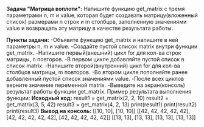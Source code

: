**Задача "Матрица воплоти":**
Напишите функцию get_matrix с тремя параметрами n, m и value, которая будет создавать матрицу(вложенный список) размерами n строк и m столбцов, заполненную значениями value и возвращать эту матрицу в качестве результата работы.

**Пункты задачи:**
-Объявите функцию get_matrix и напишите в ней параметры n, m и value.
-Создайте пустой список matrix внутри функции get_matrix.
-Напишите первый(внешний) цикл for для кол-ва строк матрицы, n повторов.
-В первом цикле добавляйте пустой список в список matrix.
-Напишите второй(внутренний) цикл for для кол-ва столбцов матрицы, m повторов.
-Во втором цикле пополняйте ранее добавленный пустой список значениями value.
-После всех циклов верните значение переменной matrix.
-Выведите на экран(консоль) результат работы функции get_matrix.
Пример результата выполнения функции:
**Исходный код:**
result1 = get_matrix(2, 2, 10)
result2 = get_matrix(3, 5, 42)
result3 = get_matrix(4, 2, 13)
print(result1)
print(result2)
print(result3)
**Вывод на консоль:**
[[10, 10], [10, 10]]
[[42, 42, 42, 42, 42], [42, 42, 42, 42, 42], [42, 42, 42, 42, 42]]
[[13, 13], [13, 13], [13, 13], [13, 13]]

